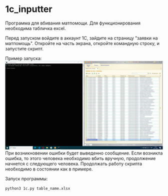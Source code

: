 # 1c_inputter
Программа для вбивания матпомощи. Для функционирования необходима табличка excel.

Перед запуском войдите в аккаунт 1С, зайдите на страницу "заявки на матпомощь". 
Откройте на часть экрана, откройте командную строку, и запустите скрипт. 

Пример запуска:
![пример](images/example.png)
При возникновении ошибки будет выведенно сообщение. 
Если возникла ошибка, то этого человека необходимо вбить вручную, продолжение начнется с следующего человека. Продолжать работу скрипта необходимо в состоянии как в примере.

Запуск программы: 
```
python3 1c.py table_name.xlsx
```
